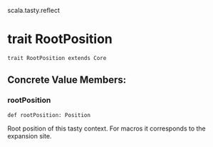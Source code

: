 scala.tasty.reflect
# trait RootPosition

<pre><code class="language-scala" >trait RootPosition extends Core</pre></code>
## Concrete Value Members:
### rootPosition
<pre><code class="language-scala" >def rootPosition: Position</pre></code>
Root position of this tasty context. For macros it corresponds to the expansion site.

